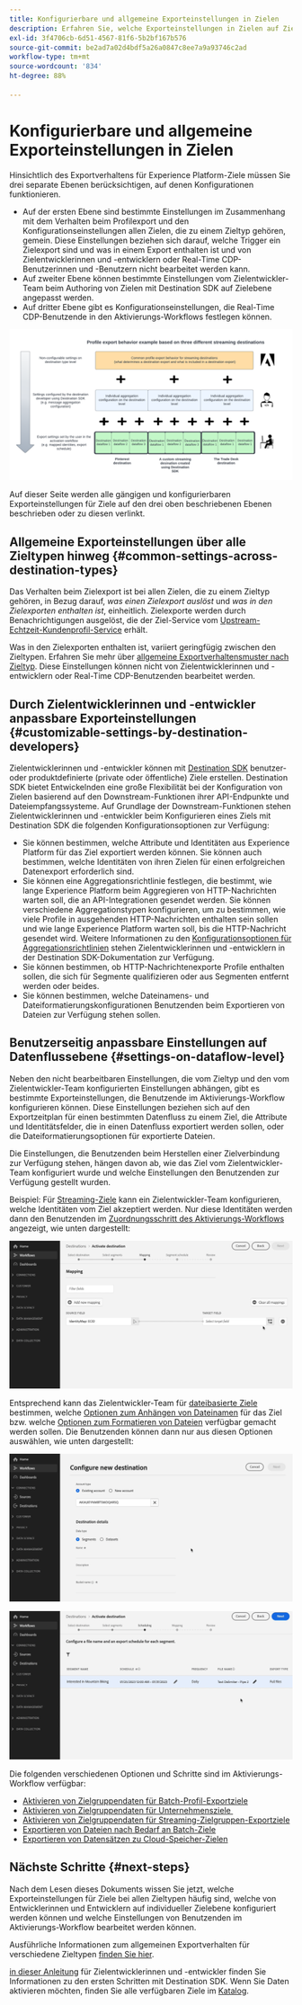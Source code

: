 ```yaml
---
title: Konfigurierbare und allgemeine Exporteinstellungen in Zielen
description: Erfahren Sie, welche Exporteinstellungen in Zielen auf Zielebene konfigurierbar sind und welche fest eingestellt sind und nicht bearbeitet werden können.
exl-id: 3f4706cb-6d51-4567-81f6-5b2bf167b576
source-git-commit: be2ad7a02d4bdf5a26a0847c8ee7a9a93746c2ad
workflow-type: tm+mt
source-wordcount: '834'
ht-degree: 88%

---
```


# Konfigurierbare und allgemeine Exporteinstellungen in Zielen

Hinsichtlich des Exportverhaltens für Experience Platform-Ziele müssen Sie drei separate Ebenen berücksichtigen, auf denen Konfigurationen funktionieren.

* Auf der ersten Ebene sind bestimmte Einstellungen im Zusammenhang mit dem Verhalten beim Profilexport und den Konfigurationseinstellungen allen Zielen, die zu einem Zieltyp gehören, gemein. Diese Einstellungen beziehen sich darauf, welche Trigger ein Zielexport sind und was in einem Export enthalten ist und von Zielentwicklerinnen und -entwicklern oder Real-Time CDP-Benutzerinnen und -Benutzern nicht bearbeitet werden kann.
* Auf zweiter Ebene können bestimmte Einstellungen vom Zielentwickler-Team beim Authoring von Zielen mit Destination SDK auf Zielebene angepasst werden.
* Auf dritter Ebene gibt es Konfigurationseinstellungen, die Real-Time CDP-Benutzende in den Aktivierungs-Workflows festlegen können.

![Abbildung der Wechselwirkung zwischen allgemeinen und konfigurierbaren Exporteinstellungen für Ziele](/help/destinations/assets/how-destinations-work/profile-export-behavior-diagram.png)

Auf dieser Seite werden alle gängigen und konfigurierbaren Exporteinstellungen für Ziele auf den drei oben beschriebenen Ebenen beschrieben oder zu diesen verlinkt.

## Allgemeine Exporteinstellungen über alle Zieltypen hinweg {#common-settings-across-destination-types}

Das Verhalten beim Zielexport ist bei allen Zielen, die zu einem Zieltyp gehören, in Bezug darauf, *was einen Zielexport auslöst* und *was in den Zielexporten enthalten ist*, einheitlich. Zielexporte werden durch Benachrichtigungen ausgelöst, die der Ziel-Service vom [Upstream-Echtzeit-Kundenprofil-Service](https://experienceleague.adobe.com/docs/blueprints-learn/architecture/architecture-overview/platform-applications.html?lang=de#adobe-experience-platform-%26-applications-detailed-architecture-diagram) erhält.

Was in den Zielexporten enthalten ist, variiert geringfügig zwischen den Zieltypen. Erfahren Sie mehr über [allgemeine Exportverhaltensmuster nach Zieltyp](/help/destinations/how-destinations-work/profile-export-behavior.md). Diese Einstellungen können nicht von Zielentwicklerinnen und -entwicklern oder Real-Time CDP-Benutzenden bearbeitet werden.

## Durch Zielentwicklerinnen und -entwickler anpassbare Exporteinstellungen {#customizable-settings-by-destination-developers}

Zielentwicklerinnen und -entwickler können mit [Destination SDK](/help/destinations/destination-sdk/overview.md) benutzer- oder produktdefinierte (private oder öffentliche) Ziele erstellen. Destination SDK bietet Entwickelnden eine große Flexibilität bei der Konfiguration von Zielen basierend auf den Downstream-Funktionen ihrer API-Endpunkte und Dateiempfangssysteme. Auf Grundlage der Downstream-Funktionen stehen Zielentwicklerinnen und -entwickler beim Konfigurieren eines Ziels mit Destination SDK die folgenden Konfigurationsoptionen zur Verfügung:

* Sie können bestimmen, welche Attribute und Identitäten aus Experience Platform für das Ziel exportiert werden können. Sie können auch bestimmen, welche Identitäten von ihren Zielen für einen erfolgreichen Datenexport erforderlich sind.
* Sie können eine Aggregationsrichtlinie festlegen, die bestimmt, wie lange Experience Platform beim Aggregieren von HTTP-Nachrichten warten soll, die an API-Integrationen gesendet werden. Sie können verschiedene Aggregationstypen konfigurieren, um zu bestimmen, wie viele Profile in ausgehenden HTTP-Nachrichten enthalten sein sollen und wie lange Experience Platform warten soll, bis die HTTP-Nachricht gesendet wird. Weitere Informationen zu den [Konfigurationsoptionen für Aggregationsrichtlinien](../destination-sdk/functionality/destination-configuration/aggregation-policy.md) stehen Zielentwicklerinnen und -entwicklern in der Destination SDK-Dokumentation zur Verfügung.
* Sie können bestimmen, ob HTTP-Nachrichtenexporte Profile enthalten sollen, die sich für Segmente qualifizieren oder aus Segmenten entfernt werden oder beides.
* Sie können bestimmen, welche Dateinamens- und Dateiformatierungskonfigurationen Benutzenden beim Exportieren von Dateien zur Verfügung stehen sollen.

## Benutzerseitig anpassbare Einstellungen auf Datenflussebene {#settings-on-dataflow-level}

Neben den nicht bearbeitbaren Einstellungen, die vom Zieltyp und den vom Zielentwickler-Team konfigurierten Einstellungen abhängen, gibt es bestimmte Exporteinstellungen, die Benutzende im Aktivierungs-Workflow konfigurieren können. Diese Einstellungen beziehen sich auf den Exportzeitplan für einen bestimmten Datenfluss zu einem Ziel, die Attribute und Identitätsfelder, die in einen Datenfluss exportiert werden sollen, oder die Dateiformatierungsoptionen für exportierte Dateien.

Die Einstellungen, die Benutzenden beim Herstellen einer Zielverbindung zur Verfügung stehen, hängen davon ab, wie das Ziel vom Zielentwickler-Team konfiguriert wurde und welche Einstellungen den Benutzenden zur Verfügung gestellt wurden.

Beispiel: Für [Streaming-Ziele](/help/destinations/destination-types.md#streaming-destinations) kann ein Zielentwickler-Team konfigurieren, welche Identitäten vom Ziel akzeptiert werden. Nur diese Identitäten werden dann den Benutzenden im [Zuordnungsschritt des Aktivierungs-Workflows](/help/destinations/ui/activate-segment-streaming-destinations.md#mapping) angezeigt, wie unten dargestellt:

![Bildschirmaufzeichnung der Identitätsauswahl für das Zielfeld im Zuordnungsschritt des Aktivierungs-Workflows.](/help/destinations/assets/how-destinations-work/identity-mapping-example.gif)

Entsprechend kann das Zielentwickler-Team für [dateibasierte Ziele](/help/destinations/destination-types.md#file-based) bestimmen, welche [Optionen zum Anhängen von Dateinamen](/help/destinations/ui/activate-batch-profile-destinations.md#file-names) für das Ziel bzw. welche [Optionen zum Formatieren von Dateien](/help/destinations/destination-sdk/guides/batch/configure-file-formatting-options.md) verfügbar gemacht werden sollen. Die Benutzenden können dann nur aus diesen Optionen auswählen, wie unten dargestellt:

![Bildschirmaufzeichnung der Dateiformatierungsoption beim Verbinden mit einem dateibasierten Ziel.](/help/destinations/assets/how-destinations-work/file-formatting-options.gif)

![Bildschirmaufzeichnung der Option zum Anhängen von Dateinamen im Planungsschritt des Aktivierungs-Workflows.](/help/destinations/assets/how-destinations-work/filename-append-options.gif)

Die folgenden verschiedenen Optionen und Schritte sind im Aktivierungs-Workflow verfügbar:

* [Aktivieren von Zielgruppendaten für Batch-Profil-Exportziele](/help/destinations/ui/activate-batch-profile-destinations.md)
* [Aktivieren von Zielgruppendaten für Unternehmensziele &#x200B;](/help/destinations/ui/activate-streaming-profile-destinations.md)
* [Aktivieren von Zielgruppendaten für Streaming-Zielgruppen-Exportziele](/help/destinations/ui/activate-segment-streaming-destinations.md)
* [Exportieren von Dateien nach Bedarf an Batch-Ziele](/help/destinations/ui/export-file-now.md)
* [Exportieren von Datensätzen zu Cloud-Speicher-Zielen](/help/destinations/ui/export-datasets.md)

## Nächste Schritte {#next-steps}

Nach dem Lesen dieses Dokuments wissen Sie jetzt, welche Exporteinstellungen für Ziele bei allen Zieltypen häufig sind, welche von Entwicklerinnen und Entwicklern auf individueller Zielebene konfiguriert werden können und welche Einstellungen von Benutzenden im Aktivierungs-Workflow bearbeitet werden können.

Ausführliche Informationen zum allgemeinen Exportverhalten für verschiedene Zieltypen [finden Sie hier](/help/destinations/how-destinations-work/profile-export-behavior.md).

[in dieser Anleitung](/help/destinations/destination-sdk/getting-started.md) für Zielentwicklerinnen und -entwickler finden Sie Informationen zu den ersten Schritten mit Destination SDK. Wenn Sie Daten aktivieren möchten, finden Sie alle verfügbaren Ziele im [Katalog](/help/destinations/catalog/overview.md).
